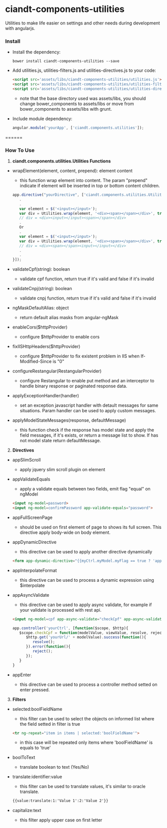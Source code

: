 # ciandt-components-utilities
Utilities to make life easier on settings and other needs during development with angularjs.

### Install

* Install the dependency:

   ```shell
   bower install ciandt-components-utilities --save
   ```
* Add utilities.js, utilities-filters.js and utilities-directives.js to your code:

   ```html
   <script src='assets/libs/ciandt-components-utilities/utilities.js'></script>
   <script src='assets/libs/ciandt-components-utilities/utilities-filters.js'></script>
   <script src='assets/libs/ciandt-components-utilities/utilities-directives.js'></script>
   ```
   - note that the base directory used was assets/libs, you should change bower_components to assets/libs or move from bower_components to assets/libs with grunt.
* Include module dependency:

   ```javascript
   angular.module('yourApp', ['ciandt.components.utilities']);
   ```
======

### How To Use

1. **ciandt.components.utilities.Utilities Functions**

* wrapElement(element, content, prepend): element content
   - this function wrap element into content. The param "prepend" indicate if element will be inserted in top or bottom content children.
   
   ```javascript
   app.directive("yourDirective", ['ciandt.components.utilities.Utilities', function (Utilities) {
      .
      .
      var element = $('<input></input>');
	  var div = Utilities.wrap(element, '<div><span></span></div>', true);
	  // div = <div><input></input><span></span></div>
	  .
	  Or
	  .
      var element = $('<input></input>');
	  var div = Utilities.wrap(element, '<div><span></span></div>', true);
	  // div = <div><span></span><input></input></div>
      .
      .
   }]);
   ```
* validateCpf(string): boolean
   - validate cpf function, return true if it's valid and false if it's invalid

* validateCnpj(string): boolean
   - validate cnpj function, return true if it's valid and false if it's invalid

* ngMaskDefaultAlias: object
   - return default alias masks from angular-ngMask

* enableCors($httpProvider)
   - configure $httpProvider to enable cors

* fixIISHttpHeaders($httpProvider)
   - configure $httpProvider to fix existent problem in IIS when If-Modified-Since is "0"

* configureRestangular(RestangularProvider)
   - configure Restangular to enable put method and an interceptor to handle binary response or paginated response data.

* applyExceptionHandler(handler)
   - set an exception javascript handler with detault messages for same situations. Param handler can be used to apply custom messages.

* applyModelStateMessages(response, defaultMessage)
   - this function check if the response has model state and apply the field messages, if it's exists, or return a message list to show. If has not model state return defaultMessage.

2. **Directives**

* appSlimScroll
   - apply jquery slim scroll plugin on element

* appValidateEquals
   - apply a validate equals between two fields, emit flag "equal" on ngModel
   ```html
   <input ng-model=password>
   <input ng-model=confirmPassword app-validate-equals="password">
   ```
* appFullScreenPage
   - should be used on first element of page to shows its full screen. This directive apply body-wide on body element.

* appDynamicDirective
   - this directive can be used to apply another directive dynamically
   ```html
   <form app-dynamic-directive="{{myCtrl.myModel.myFlag == true ? 'app-modal' : 'app-panel|ng-controller=myCtrl'}}"...
   ```
* appInterpolateFormat
   - this directive can be used to process a dynamic expression using $interpolate

* appAsyncValidate
   - this directive can be used to apply async validate, for example if your validate is processed with rest api.
   ```html
   <input ng-model=cpf app-async-validate="checkCpf" app-async-validate-message="CPF already used in another user">
   ```
   ```javascript
   app.controller('yourCtrl', [function($scope, $http){
      $scope.checkCpf = function(modelValue, viewValue, resolve, reject) {
         $http.get('yourUrl/' + modelValue).success(function(){
            resolve();
		 }).error(function(){
            reject();
		 });
	  }
   }
   ```
* appEnter
   - this directive can be used to process a controller method setted on enter pressed.

3. **Filters**

* selected:boolFieldName
   - this filter can be used to select the objects on informed list where the field setted in filter is true
   ```html
   <tr ng-repeat="item in items | selected:'boolFieldName'">
   ```
   - in this case will be repeated only items where 'boolFieldName' is equals to 'true'

* boolToText
   - translate boolean to text (Yes/No)

* translate:identifier:value
   - this filter can be used to translate values, it's similar to oracle translate.
   ```html
   {{value:translate:1:'Value 1':2:'Value 2'}}
   ```
* capitalize:text
   - this filter apply upper case on first letter